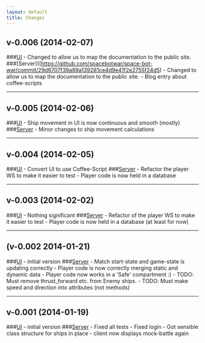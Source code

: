 ```yaml
---
layout: default
title: Changes
---
```

v-0.006 (2014-02-07)
-------------------
###[UI](https://github.com/spacebotwar/space-bot-war-client/commit/ba6a3b534ecffb87c8ef7d09d1cef5299e6309e0)
    - Changed to allow us to map the documentation to the public site.
###[Server]((https://github.com/spacebotwar/space-bot-war/commit/29d6707f39a89a139281ce4d9e41f2e2755f24d5)
    - Changed to allow us to map the documentation to the public site.
    - Blog entry about coffee-scripts

---

v-0.005 (2014-02-06)
-------------------
###[UI](https://github.com/spacebotwar/space-bot-war-client/commit/609730108eec335a7f6f91f906362f03ac402911)
    - Ship movement in UI is now continuous and smooth (mostly)
###[Server](https://github.com/spacebotwar/space-bot-war/commit/96d5dc91eb5d1480c759b4b512c791fec98b0ddc)
    - Minor changes to ship movement calculations

---

v-0.004 (2014-02-05)
-------------------
###[UI](https://github.com/spacebotwar/space-bot-war-client/commit/8148f6ef9f1642c32f4b0187a11d04b659f3ce30)
    - Convert UI to use Coffee-Script
###[Server](https://github.com/spacebotwar/space-bot-war/commit/7c0ca4cb965aaf185235d2e88728b483e7e891e7)
    - Refactor the player WS to make it easier to test
    - Player code is now held in a database

---

v-0.003 (2014-02-02)
-------------------
###[UI](https://github.com/spacebotwar/space-bot-war-client/commit/4dadb5578d09d2ec93907c19e048f677024ca31a)
    - Nothing significant
###[Server](https://github.com/spacebotwar/space-bot-war/commit/03a0672943e973f3bdd8d27cf67633f64b440a74)
    - Refactor of the player WS to make it easier to test
    - Player code is now held in a database (at least for now)

---

(v-0.002 2014-01-21)
-------------------
###[UI](https://github.com/spacebotwar/space-bot-war-client/commit/e02ce167546bedd21977b51d7029c01de839c6df)
    - initial version
###[Server](https://github.com/spacebotwar/space-bot-war/commit/6a3ecd39946e5949c0dc54e538df4e213bc37d36)
    - Match start-state and game-state is updating correctly
    - Player code is now correctly merging static and dynamic data
    - Player code now works in a 'Safe' compartment :)
    - TODO: Must remove thrust_forward etc. from Enemy ships.
    - TODO: Must make speed and direction into attributes (not methods)

---

v-0.001 (2014-01-19)
-------------------
###[UI](https://github.com/spacebotwar/space-bot-war-client/commit/e02ce167546bedd21977b51d7029c01de839c6df)
    - initial version
###[Server](https://github.com/spacebotwar/space-bot-war/commit/a014862d5049b229cc6898b142a2019ebf162418)
    - Fixed all tests
    - Fixed login
    - Got sensible class structure for ships in place
    - client now displays mock-battle again
